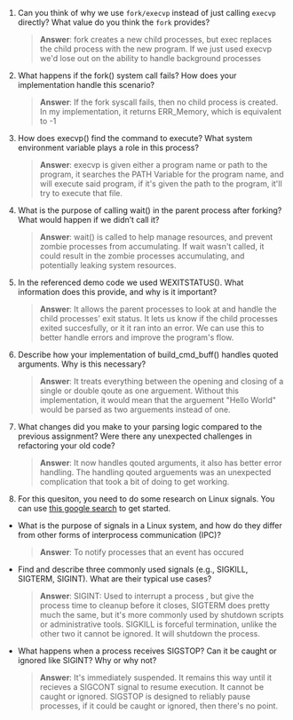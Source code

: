 1. Can you think of why we use `fork/execvp` instead of just calling `execvp` directly? What value do you think the `fork` provides?

    > **Answer**:  fork creates a new child processes, but exec replaces the child process with the new program. If we just used execvp we'd lose out on the ability to handle background processes

2. What happens if the fork() system call fails? How does your implementation handle this scenario?

    > **Answer**:  If the fork syscall fails, then no child process is created. In my implementation, it returns ERR_Memory, which is equivalent to -1 

3. How does execvp() find the command to execute? What system environment variable plays a role in this process?

    > **Answer**:  execvp is given either a program name or path to the program, it searches the PATH Variable for the program name, and will execute said program, if it's given the path to the program, it'll try to execute that file. 

4. What is the purpose of calling wait() in the parent process after forking? What would happen if we didn’t call it?

    > **Answer**:  wait() is called to help manage resources, and prevent zombie processes from accumulating. If wait wasn't called, it could result in the zombie processes accumulating, and potentially leaking system resources. 

5. In the referenced demo code we used WEXITSTATUS(). What information does this provide, and why is it important?

    > **Answer**: It allows the parent processes to look at and handle the child processes' exit status. It lets us know if the child processes exited succesfully, or it it ran into an error. We can use this to better handle errors and improve the program's flow. 

6. Describe how your implementation of build_cmd_buff() handles quoted arguments. Why is this necessary?

    > **Answer**:  It treats everything between the opening and closing of a single or double qoute as one arguement. Without this implementation, it would mean that the arguement "Hello World" would be parsed as two arguements instead of one. 

7. What changes did you make to your parsing logic compared to the previous assignment? Were there any unexpected challenges in refactoring your old code?

    > **Answer**:  It now handles qouted arguments, it also has better error handling. The handling qouted arguements was an unexpected complication that took a bit of doing to get working. 

8. For this quesiton, you need to do some research on Linux signals. You can use [this google search](https://www.google.com/search?q=Linux+signals+overview+site%3Aman7.org+OR+site%3Alinux.die.net+OR+site%3Atldp.org&oq=Linux+signals+overview+site%3Aman7.org+OR+site%3Alinux.die.net+OR+site%3Atldp.org&gs_lcrp=EgZjaHJvbWUyBggAEEUYOdIBBzc2MGowajeoAgCwAgA&sourceid=chrome&ie=UTF-8) to get started.

- What is the purpose of signals in a Linux system, and how do they differ from other forms of interprocess communication (IPC)?

    > **Answer**:  To notify processes that an event has occured 

- Find and describe three commonly used signals (e.g., SIGKILL, SIGTERM, SIGINT). What are their typical use cases?

    > **Answer**:  SIGINT: Used to interrupt a process , but give the process time to cleanup before it closes, SIGTERM does pretty much the same, but it's more commonly used by shutdown scripts or administrative tools. SIGKILL is forceful termination, unlike the other two it cannot be ignored. It will shutdown the process.

- What happens when a process receives SIGSTOP? Can it be caught or ignored like SIGINT? Why or why not?

    > **Answer**:  It's immediately suspended. It remains this way until it recieves a SIGCONT signal to resume execution. It cannot be caught or ignored. SIGSTOP is designed to reliably pause processes, if it could be caught or ignored, then there's no point. 
